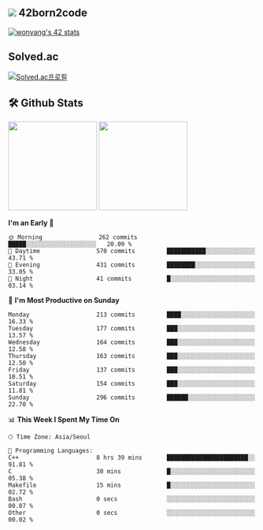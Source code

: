 
## <img src="https://img.shields.io/badge/-000000?style=flat&logo=42&logoColor=white"> 42born2code
[![wonyang's 42 stats](https://badge42.vercel.app/api/v2/cl5nhe5b6007809kydha7ht42/stats?cursusId=21&coalitionId=88)](https://profile.intra.42.fr/users/wonyang)

## Solved.ac
[![Solved.ac프로필](http://mazassumnida.wtf/api/v2/generate_badge?boj=bennyws)](https://solved.ac/bennyws)

## 🛠️ Github Stats
<p>
  <img height="180em" src="https://github-readme-stats-veggie-garden.vercel.app/api?username=gemstoneyang&show_icons=true&include_all_commits=true&bg_color=30,e96443,904e95&title_color=fff&text_color=fff">
  <img height="180em" src="https://github-readme-stats-veggie-garden.vercel.app/api/top-langs/?username=gemstoneyang&layout=compact&bg_color=30,e96443,904e95&title_color=fff&text_color=fff">
</p>

<!--START_SECTION:waka-->
**I'm an Early 🐤** 

```text
🌞 Morning                262 commits         █████░░░░░░░░░░░░░░░░░░░░   20.09 % 
🌆 Daytime                570 commits         ███████████░░░░░░░░░░░░░░   43.71 % 
🌃 Evening                431 commits         ████████░░░░░░░░░░░░░░░░░   33.05 % 
🌙 Night                  41 commits          █░░░░░░░░░░░░░░░░░░░░░░░░   03.14 % 
```
📅 **I'm Most Productive on Sunday** 

```text
Monday                   213 commits         ████░░░░░░░░░░░░░░░░░░░░░   16.33 % 
Tuesday                  177 commits         ███░░░░░░░░░░░░░░░░░░░░░░   13.57 % 
Wednesday                164 commits         ███░░░░░░░░░░░░░░░░░░░░░░   12.58 % 
Thursday                 163 commits         ███░░░░░░░░░░░░░░░░░░░░░░   12.50 % 
Friday                   137 commits         ███░░░░░░░░░░░░░░░░░░░░░░   10.51 % 
Saturday                 154 commits         ███░░░░░░░░░░░░░░░░░░░░░░   11.81 % 
Sunday                   296 commits         ██████░░░░░░░░░░░░░░░░░░░   22.70 % 
```


📊 **This Week I Spent My Time On** 

```text
🕑︎ Time Zone: Asia/Seoul

💬 Programming Languages: 
C++                      8 hrs 39 mins       ███████████████████████░░   91.81 % 
C                        30 mins             █░░░░░░░░░░░░░░░░░░░░░░░░   05.38 % 
Makefile                 15 mins             █░░░░░░░░░░░░░░░░░░░░░░░░   02.72 % 
Bash                     0 secs              ░░░░░░░░░░░░░░░░░░░░░░░░░   00.07 % 
Other                    0 secs              ░░░░░░░░░░░░░░░░░░░░░░░░░   00.02 % 
```


<!--END_SECTION:waka-->
